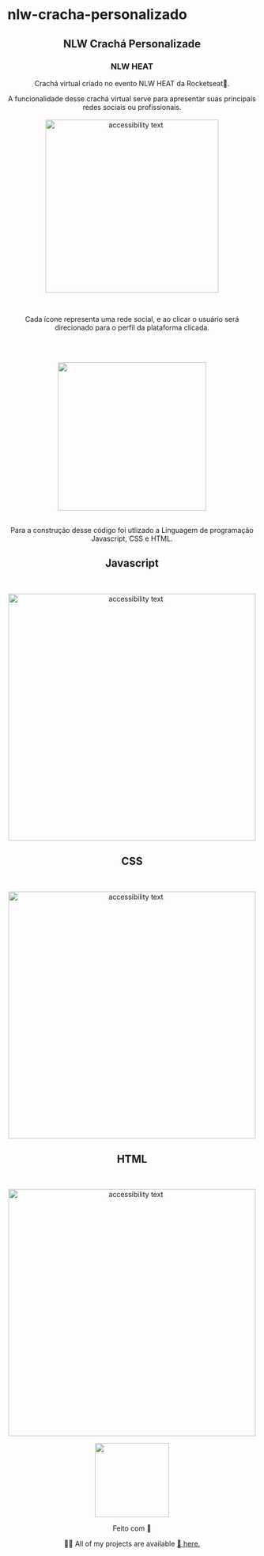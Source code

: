 # nlw-cracha-personalizado

<h2 align="center"> NLW Crachá Personalizade</h2>
<h3 align="center"> NLW HEAT </h3>

<p align="center">Crachá virtual criado no evento NLW HEAT da Rocketseat🚀.</p>
 <p align="center">
  A funcionalidade desse crachá virtual serve para apresentar suas principais redes sociais ou profissionais.
  <br>
  <br>
  
 <img  src="https://github.com/NandoDev89/nlw-cracha-personalizado/blob/main/cracha1.PNG" width="350" alt="accessibility text" >
 </p>
  <br>
  <p align="center">Cada ícone representa uma rede social, e ao clicar o usuário será direcionado para o perfil da plataforma clicada.</p>
  <br>
  <br>
  <p  align="center">
 <img src="https://github.com/NandoDev89/nlw-cracha-personalizado/blob/main/20220102_114107.gif" width="300"> 
 <br>
  <br>
 <p align="center">Para a construção desse código foi utlizado a Linguagem de programação Javascript, CSS e HTML.</p>
 
 
 <h2 align="center">Javascript</h2>
 <br>
 <p  align="center"><img src="https://github.com/NandoDev89/nlw-cracha-personalizado/blob/main/crachaJS.png" width="500" alt="accessibility text" > 
 </p>
 
 <h2 align="center">CSS</h2>
 <br>
 <p  align="center"><img src="https://github.com/NandoDev89/nlw-cracha-personalizado/blob/main/crachaCSS.png" width="500" alt="accessibility text" > 
 </p>
 
  <h2 align="center">HTML</H2>
  <br>
 <p  align="center"><img src="https://github.com/NandoDev89/nlw-cracha-personalizado/blob/main/crachaHtml.png" width="500" alt="accessibility text" > 
 </p>
 
  


 


 
<p align="center">
<img src="https://media1.giphy.com/media/20Mmcse81nQ38dSwvo/giphy.gif?cid=ecf05e47ymzoybavl8oloet484asy5vah6sba4er7ni6yx05&rid=giphy.gif&ct=g" width="150"></h3> 
  </p>
  <p align="center">
  Feito com 💜 
  </p>

<p align="center"> 👨‍💻 All of my projects are available <a href="https://NandoDev89.github.io/">🔗 here.</a></p>





